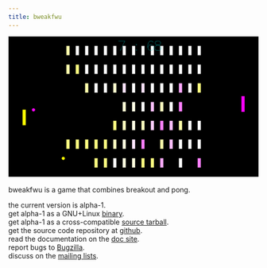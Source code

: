 ```yaml
---
title: bweakfwu
---
```

![](/images/bweakfwu.png "bweakfwu screenshot")

bweakfwu is a game that combines breakout and pong.

the current version is alpha-1.  
get alpha-1 as a GNU+Linux 
[binary](/games/bweakfwu/releases/a1/bweakfwu).  
get alpha-1 as a cross-compatible [source 
tarball](/games/bweakfwu/releases/a1/bweakfwu_a1.tar.gz).  
get the source code repository at [github](https://github.com/plaimi/bweakfwu/).  
read the documentation on the [doc site](/games/bweakfwu/doc/).  
report bugs to [Bugzilla](/bugs).  
discuss on the [mailing lists](/mailing.html).

